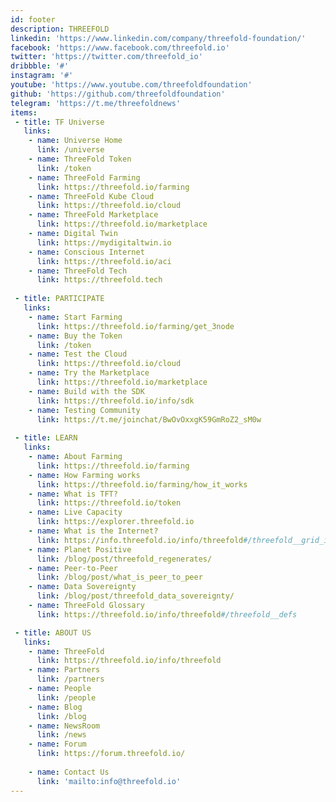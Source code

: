 ```yaml
---
id: footer
description: THREEFOLD
linkedin: 'https://www.linkedin.com/company/threefold-foundation/'
facebook: 'https://www.facebook.com/threefold.io'
twitter: 'https://twitter.com/threefold_io'
dribbble: '#'
instagram: '#'
youtube: 'https://www.youtube.com/threefoldfoundation'
github: 'https://github.com/threefoldfoundation'
telegram: 'https://t.me/threefoldnews'
items:
 - title: TF Universe
   links:
    - name: Universe Home
      link: /universe
    - name: ThreeFold Token
      link: /token
    - name: ThreeFold Farming
      link: https://threefold.io/farming
    - name: ThreeFold Kube Cloud
      link: https://threefold.io/cloud
    - name: ThreeFold Marketplace
      link: https://threefold.io/marketplace
    - name: Digital Twin
      link: https://mydigitaltwin.io
    - name: Conscious Internet
      link: https://threefold.io/aci
    - name: ThreeFold Tech
      link: https://threefold.tech
  
 - title: PARTICIPATE
   links:
    - name: Start Farming
      link: https://threefold.io/farming/get_3node
    - name: Buy the Token
      link: /token
    - name: Test the Cloud
      link: https://threefold.io/cloud
    - name: Try the Marketplace
      link: https://threefold.io/marketplace
    - name: Build with the SDK
      link: https://threefold.io/info/sdk
    - name: Testing Community
      link: https://t.me/joinchat/BwOvOxxgK59GmRoZ2_sM0w
 
 - title: LEARN
   links:
    - name: About Farming
      link: https://threefold.io/farming
    - name: How Farming works
      link: https://threefold.io/farming/how_it_works
    - name: What is TFT?
      link: https://threefold.io/token
    - name: Live Capacity
      link: https://explorer.threefold.io
    - name: What is the Internet?
      link: https://info.threefold.io/info/threefold#/threefold__grid_intro
    - name: Planet Positive
      link: /blog/post/threefold_regenerates/
    - name: Peer-to-Peer
      link: /blog/post/what_is_peer_to_peer
    - name: Data Sovereignty
      link: /blog/post/threefold_data_sovereignty/
    - name: ThreeFold Glossary
      link: https://threefold.io/info/threefold#/threefold__defs

 - title: ABOUT US
   links:
    - name: ThreeFold
      link: https://threefold.io/info/threefold
    - name: Partners
      link: /partners
    - name: People
      link: /people
    - name: Blog
      link: /blog
    - name: NewsRoom
      link: /news
    - name: Forum
      link: https://forum.threefold.io/
 
    - name: Contact Us
      link: 'mailto:info@threefold.io'
---
```



<!-- [Terms & Conditions](https://threefold.io/info/legal#/legal__terms_conditions_websites) | [Privacy Policy](https://threefold.io/info/legal#/legal__privacypolicy) | [Impressum]()

<br/>
&#xA9; 2021 ThreeFold, All rights reserved. -->
